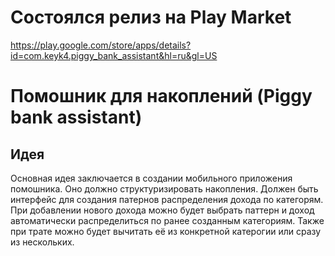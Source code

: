 
# Состоялся релиз на Play Market
https://play.google.com/store/apps/details?id=com.keyk4.piggy_bank_assistant&hl=ru&gl=US

# Помошник для накоплений (Piggy bank assistant) 
## Идея
Основная идея заключается в создании мобильного приложения помошника. Оно 
должно структуризировать накопления. Должен быть интерфейс для создания 
патернов распределения дохода по категорям. При добавлении нового дохода можно будет выбрать паттерн и 
доход автоматически распределиться по ранее созданным 
категориям. Также при трате можно будет вычитать её из конкретной катерогии или сразу из нескольких.
